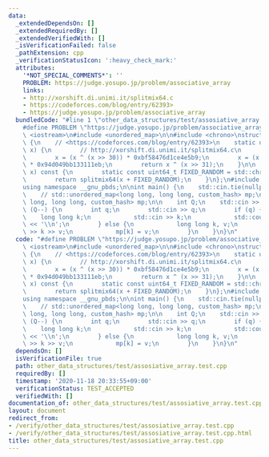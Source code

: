 ```yaml
---
data:
  _extendedDependsOn: []
  _extendedRequiredBy: []
  _extendedVerifiedWith: []
  _isVerificationFailed: false
  _pathExtension: cpp
  _verificationStatusIcon: ':heavy_check_mark:'
  attributes:
    '*NOT_SPECIAL_COMMENTS*': ''
    PROBLEM: https://judge.yosupo.jp/problem/associative_array
    links:
    - http://xorshift.di.unimi.it/splitmix64.c
    - https://codeforces.com/blog/entry/62393>
    - https://judge.yosupo.jp/problem/associative_array
  bundledCode: "#line 1 \"other_data_structures/test/assosiative_array.test.cpp\"\n\
    #define PROBLEM \"https://judge.yosupo.jp/problem/associative_array\"\n#include\
    \ <iostream>\n#include <unordered_map>\n\n#include <chrono>\nstruct custom_hash\
    \ {\n    // <https://codeforces.com/blog/entry/62393>\n    static uint64_t splitmix64(uint64_t\
    \ x) {\n        // http://xorshift.di.unimi.it/splitmix64.c\n        x += 0x9e3779b97f4a7c15;\n\
    \        x = (x ^ (x >> 30)) * 0xbf58476d1ce4e5b9;\n        x = (x ^ (x >> 27))\
    \ * 0x94d049bb133111eb;\n        return x ^ (x >> 31);\n    }\n\n    size_t operator()(uint64_t\
    \ x) const {\n        static const uint64_t FIXED_RANDOM = std::chrono::steady_clock::now().time_since_epoch().count();\n\
    \        return splitmix64(x + FIXED_RANDOM);\n    }\n};\n#include <ext/pb_ds/assoc_container.hpp>\n\
    using namespace __gnu_pbds;\n\nint main() {\n    std::cin.tie(nullptr), std::ios::sync_with_stdio(false);\n\
    \    // std::unordered_map<long long, long long, custom_hash> mp;\n    gp_hash_table<long\
    \ long, long long, custom_hash> mp;\n\n    int Q;\n    std::cin >> Q;\n    while\
    \ (Q--) {\n        int q;\n        std::cin >> q;\n        if (q) {\n        \
    \    long long k;\n            std::cin >> k;\n            std::cout << mp[k]\
    \ << '\\n';\n        } else {\n            long long k, v;\n            std::cin\
    \ >> k >> v;\n            mp[k] = v;\n        }\n    }\n}\n"
  code: "#define PROBLEM \"https://judge.yosupo.jp/problem/associative_array\"\n#include\
    \ <iostream>\n#include <unordered_map>\n\n#include <chrono>\nstruct custom_hash\
    \ {\n    // <https://codeforces.com/blog/entry/62393>\n    static uint64_t splitmix64(uint64_t\
    \ x) {\n        // http://xorshift.di.unimi.it/splitmix64.c\n        x += 0x9e3779b97f4a7c15;\n\
    \        x = (x ^ (x >> 30)) * 0xbf58476d1ce4e5b9;\n        x = (x ^ (x >> 27))\
    \ * 0x94d049bb133111eb;\n        return x ^ (x >> 31);\n    }\n\n    size_t operator()(uint64_t\
    \ x) const {\n        static const uint64_t FIXED_RANDOM = std::chrono::steady_clock::now().time_since_epoch().count();\n\
    \        return splitmix64(x + FIXED_RANDOM);\n    }\n};\n#include <ext/pb_ds/assoc_container.hpp>\n\
    using namespace __gnu_pbds;\n\nint main() {\n    std::cin.tie(nullptr), std::ios::sync_with_stdio(false);\n\
    \    // std::unordered_map<long long, long long, custom_hash> mp;\n    gp_hash_table<long\
    \ long, long long, custom_hash> mp;\n\n    int Q;\n    std::cin >> Q;\n    while\
    \ (Q--) {\n        int q;\n        std::cin >> q;\n        if (q) {\n        \
    \    long long k;\n            std::cin >> k;\n            std::cout << mp[k]\
    \ << '\\n';\n        } else {\n            long long k, v;\n            std::cin\
    \ >> k >> v;\n            mp[k] = v;\n        }\n    }\n}\n"
  dependsOn: []
  isVerificationFile: true
  path: other_data_structures/test/assosiative_array.test.cpp
  requiredBy: []
  timestamp: '2020-11-18 20:33:55+09:00'
  verificationStatus: TEST_ACCEPTED
  verifiedWith: []
documentation_of: other_data_structures/test/assosiative_array.test.cpp
layout: document
redirect_from:
- /verify/other_data_structures/test/assosiative_array.test.cpp
- /verify/other_data_structures/test/assosiative_array.test.cpp.html
title: other_data_structures/test/assosiative_array.test.cpp
---
```

